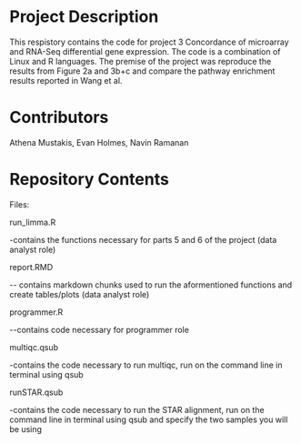 # Project Description

This respistory contains the code for project 3 Concordance of microarray and RNA-Seq differential gene expression. The code is a combination of Linux and R languages. The premise of the project was reproduce the results from Figure 2a and 3b+c and compare the pathway enrichment results reported in Wang et al. 

# Contributors

Athena Mustakis, Evan Holmes, Navin Ramanan 

# Repository Contents
Files: 

run_limma.R

-contains the functions necessary for parts 5 and 6 of the project (data analyst role)

report.RMD

-- contains markdown chunks used to run the aformentioned functions and create tables/plots (data analyst role)

programmer.R

--contains code necessary for programmer role

multiqc.qsub 

-contains the code necessary to run multiqc, run on the command line in terminal using qsub 

runSTAR.qsub 

-contains the code necessary to run the STAR alignment, run on the command line in terminal using qsub and specify the two samples you will be using 


